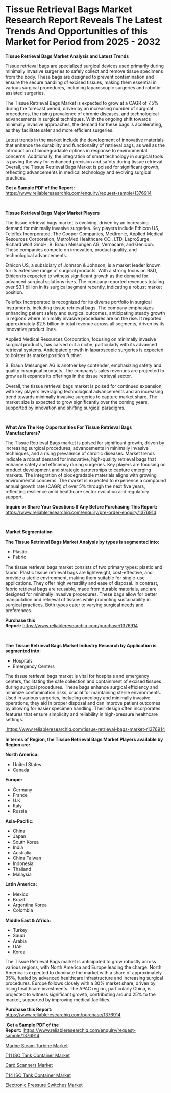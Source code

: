 <p><h1>Tissue Retrieval Bags Market Research Report Reveals The Latest Trends And Opportunities of this Market for Period from 2025 - 2032</h1></p><p><strong>Tissue Retrieval Bags Market Analysis and Latest Trends</strong></p>
<p><p>Tissue retrieval bags are specialized surgical devices used primarily during minimally invasive surgeries to safely collect and remove tissue specimens from the body. These bags are designed to prevent contamination and ensure the secure handling of excised tissues, making them essential in various surgical procedures, including laparoscopic surgeries and robotic-assisted surgeries. </p><p>The Tissue Retrieval Bags Market is expected to grow at a CAGR of 7.5% during the forecast period, driven by an increasing number of surgical procedures, the rising prevalence of chronic diseases, and technological advancements in surgical techniques. With the ongoing shift towards minimally invasive approaches, the demand for these bags is accelerating, as they facilitate safer and more efficient surgeries.</p><p>Latest trends in the market include the development of innovative materials that enhance the durability and functionality of retrieval bags, as well as the introduction of biodegradable options in response to environmental concerns. Additionally, the integration of smart technology in surgical tools is paving the way for enhanced precision and safety during tissue retrieval. Overall, the Tissue Retrieval Bags Market is poised for significant growth, reflecting advancements in medical technology and evolving surgical practices.</p></p>
<p><strong>Get a Sample PDF of the Report:&nbsp;</strong> <a href="https://www.reliableresearchiq.com/enquiry/request-sample/1376914?utm_campaign=2886&utm_medium=2&utm_source=Github&utm_content=ia&utm_term=28032025&utm_id=tissue-retrieval-bags">https://www.reliableresearchiq.com/enquiry/request-sample/1376914</a></p>
<p>&nbsp;</p>
<p><strong>Tissue Retrieval Bags Major Market Players</strong></p>
<p><p>The tissue retrieval bags market is evolving, driven by an increasing demand for minimally invasive surgeries. Key players include Ethicon US, Teleflex Incorporated, The Cooper Companies, Medtronic, Applied Medical Resources Corporation, MetroMed Healthcare CO., LTD, LaproSurge, Richard Wolf GmbH, B. Braun Melsungen AG, Vernacare, and Genicon. These companies compete on innovation, product quality, and technological advancements.</p><p>Ethicon US, a subsidiary of Johnson & Johnson, is a market leader known for its extensive range of surgical products. With a strong focus on R&D, Ethicon is expected to witness significant growth as the demand for advanced surgical solutions rises. The company reported revenues totaling over $3.1 billion in its surgical segment recently, indicating a robust market position.</p><p>Teleflex Incorporated is recognized for its diverse portfolio in surgical instruments, including tissue retrieval bags. The company emphasizes enhancing patient safety and surgical outcomes, anticipating steady growth in regions where minimally invasive procedures are on the rise. It reported approximately $2.5 billion in total revenue across all segments, driven by its innovative product lines.</p><p>Applied Medical Resources Corporation, focusing on minimally invasive surgical products, has carved out a niche, particularly with its advanced retrieval systems. Anticipated growth in laparoscopic surgeries is expected to bolster its market position further.</p><p>B. Braun Melsungen AG is another key contender, emphasizing safety and quality in surgical products. The company’s sales revenues are projected to grow as it expands its offerings in the tissue retrieval sector.</p><p>Overall, the tissue retrieval bags market is poised for continued expansion, with key players leveraging technological advancements and an increasing trend towards minimally invasive surgeries to capture market share. The market size is expected to grow significantly over the coming years, supported by innovation and shifting surgical paradigms.</p></p>
<p>&nbsp;</p>
<p><strong>What Are The Key Opportunities For Tissue Retrieval Bags Manufacturers?</strong></p>
<p><p>The Tissue Retrieval Bags market is poised for significant growth, driven by increasing surgical procedures, advancements in minimally invasive techniques, and a rising prevalence of chronic diseases. Market trends indicate a robust demand for innovative, high-quality retrieval bags that enhance safety and efficiency during surgeries. Key players are focusing on product development and strategic partnerships to capture emerging markets. The integration of biodegradable materials aligns with growing environmental concerns. The market is expected to experience a compound annual growth rate (CAGR) of over 5% through the next five years, reflecting resilience amid healthcare sector evolution and regulatory support.</p></p>
<p><strong>Inquire or Share Your Questions If Any Before Purchasing This Report:</strong> <a href="https://www.reliableresearchiq.com/enquiry/pre-order-enquiry/1376914?utm_campaign=2886&utm_medium=2&utm_source=Github&utm_content=ia&utm_term=28032025&utm_id=tissue-retrieval-bags">https://www.reliableresearchiq.com/enquiry/pre-order-enquiry/1376914</a></p>
<p>&nbsp;</p>
<p><strong>Market Segmentation</strong></p>
<p><strong>The Tissue Retrieval Bags Market Analysis by types is segmented into:</strong></p>
<p><ul><li>Plastic</li><li>Fabric</li></ul></p>
<p><p>The tissue retrieval bags market consists of two primary types: plastic and fabric. Plastic tissue retrieval bags are lightweight, cost-effective, and provide a sterile environment, making them suitable for single-use applications. They offer high versatility and ease of disposal. In contrast, fabric retrieval bags are reusable, made from durable materials, and are designed for minimally invasive procedures. These bags allow for better manipulation and retrieval of tissues while promoting sustainability in surgical practices. Both types cater to varying surgical needs and preferences.</p></p>
<p><strong>Purchase this Report:&nbsp;</strong><a href="https://www.reliableresearchiq.com/purchase/1376914?utm_campaign=2886&utm_medium=2&utm_source=Github&utm_content=ia&utm_term=28032025&utm_id=tissue-retrieval-bags">https://www.reliableresearchiq.com/purchase/1376914</a></p>
<p>&nbsp;</p>
<p><strong>The Tissue Retrieval Bags Market Industry Research by Application is segmented into:</strong></p>
<p><ul><li>Hospitals</li><li>Emergency Centers</li></ul></p>
<p><p>The tissue retrieval bags market is vital for hospitals and emergency centers, facilitating the safe collection and containment of excised tissues during surgical procedures. These bags enhance surgical efficiency and minimize contamination risks, crucial for maintaining sterile environments. Used in various surgeries, including oncology and minimally invasive operations, they aid in proper disposal and can improve patient outcomes by allowing for easier specimen handling. Their design often incorporates features that ensure simplicity and reliability in high-pressure healthcare settings.</p></p>
<p><a href="https://www.reliableresearchiq.com/tissue-retrieval-bags-market-r1376914?utm_campaign=2886&utm_medium=2&utm_source=Github&utm_content=ia&utm_term=28032025&utm_id=tissue-retrieval-bags">&nbsp;https://www.reliableresearchiq.com/tissue-retrieval-bags-market-r1376914</a></p>
<p><strong>In terms of Region, the Tissue Retrieval Bags Market Players available by Region are:</strong></p>
<p>
    <p> <strong> North America: </strong>
        <ul>
            <li>United States</li>
            <li>Canada</li>
        </ul>
        </p> 
    <p> <strong> Europe: </strong>
        <ul>
            <li>Germany</li>
            <li>France</li>
            <li>U.K.</li>
            <li>Italy</li>
            <li>Russia</li>
        </ul>
        </p> 
    <p> <strong> Asia-Pacific: </strong>
        <ul>
            <li>China</li>
            <li>Japan</li>
            <li>South Korea</li>
            <li>India</li>
            <li>Australia</li>
            <li>China Taiwan</li>
            <li>Indonesia</li>
            <li>Thailand</li>
            <li>Malaysia</li>
        </ul>
        </p> 
    <p> <strong> Latin America: </strong>
        <ul>
            <li>Mexico</li>
            <li>Brazil</li>
            <li>Argentina Korea</li>
            <li>Colombia</li>
        </ul>
        </p> 
    <p> <strong> Middle East & Africa: </strong>
        <ul>
            <li>Turkey</li>
            <li>Saudi</li>
            <li>Arabia</li>
            <li>UAE</li>
            <li>Korea</li>
        </ul>
    </p>
    </p>
<p><p>The Tissue Retrieval Bags market is anticipated to grow robustly across various regions, with North America and Europe leading the charge. North America is expected to dominate the market with a share of approximately 35%, fueled by advanced healthcare infrastructure and increasing surgical procedures. Europe follows closely with a 30% market share, driven by rising healthcare investments. The APAC region, particularly China, is projected to witness significant growth, contributing around 25% to the market, supported by improving medical facilities.</p></p>
<p><strong>Purchase this Report: </strong><a href="https://www.reliableresearchiq.com/purchase/1376914?utm_campaign=2886&utm_medium=2&utm_source=Github&utm_content=ia&utm_term=28032025&utm_id=tissue-retrieval-bags">https://www.reliableresearchiq.com/purchase/1376914</a></p>
<p>&nbsp;<strong>Get a Sample PDF of the Report:&nbsp;&nbsp;</strong><a href="https://www.reliableresearchiq.com/enquiry/request-sample/1376914?utm_campaign=2886&utm_medium=2&utm_source=Github&utm_content=ia&utm_term=28032025&utm_id=tissue-retrieval-bags">https://www.reliableresearchiq.com/enquiry/request-sample/1376914</a></p>
<p><strong></strong></p>
<p><p><a href="https://www.linkedin.com/pulse/marine-steam-turbine-market-overview-products-services-95-cuuff?utm_campaign=2886&utm_medium=2&utm_source=Github&utm_content=ia&utm_term=28032025&utm_id=tissue-retrieval-bags">Marine Steam Turbine Market</a></p><p><a href="https://www.linkedin.com/pulse/t11-iso-tank-container-market-size-expected-grow-cagr-83-from-lgarf?utm_campaign=2886&utm_medium=2&utm_source=Github&utm_content=ia&utm_term=28032025&utm_id=tissue-retrieval-bags">T11 ISO Tank Container Market</a></p><p><a href="https://www.linkedin.com/pulse/comprehensive-analysis-card-scanners-market-size-share-wlxvf?utm_campaign=2886&utm_medium=2&utm_source=Github&utm_content=ia&utm_term=28032025&utm_id=tissue-retrieval-bags">Card Scanners Market</a></p><p><a href="https://www.linkedin.com/pulse/comprehensive-overview-t14-iso-tank-container-market-competitive-qho0f?utm_campaign=2886&utm_medium=2&utm_source=Github&utm_content=ia&utm_term=28032025&utm_id=tissue-retrieval-bags">T14 ISO Tank Container Market</a></p><p><a href="https://www.linkedin.com/pulse/electronic-pressure-switches-market-forecast-insights-growth-sttxf?utm_campaign=2886&utm_medium=2&utm_source=Github&utm_content=ia&utm_term=28032025&utm_id=tissue-retrieval-bags">Electronic Pressure Switches Market</a></p></p>